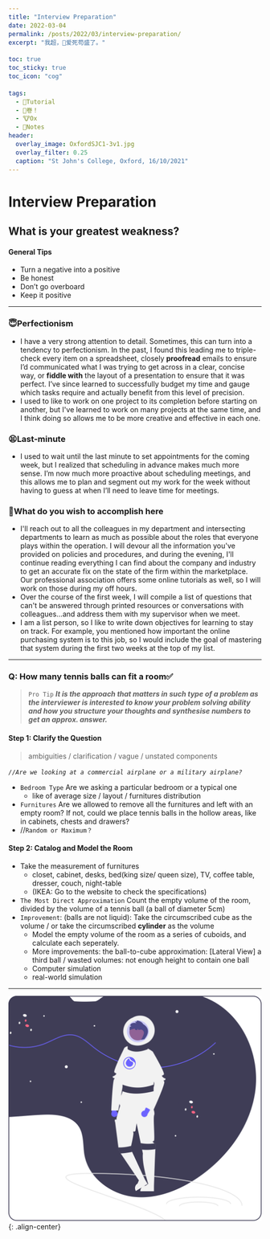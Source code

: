 ```yaml
---
title: "Interview Preparation"
date: 2022-03-04
permalink: /posts/2022/03/interview-preparation/
excerpt: "我超，👴爱死苟盛了。"

toc: true
toc_sticky: true
toc_icon: "cog"

tags:
  - 🚦Tutorial
  - 🏦卷！
  - 🐮Ox
  - 🔖Notes
header:
  overlay_image: OxfordSJC1-3v1.jpg
  overlay_filter: 0.25
  caption: "St John's College, Oxford, 16/10/2021"
---
```


# Interview Preparation

## What is your greatest weakness?

#### General Tips
- Turn a negative into a positive
- Be honest
- Don’t go overboard
- Keep it positive
    

-----

### 😇Perfectionism

- I have a very strong attention to detail. Sometimes, this can turn into a tendency to perfectionism. In the past, I found this leading me to triple-check every item on a spreadsheet, closely **proofread** emails to ensure I’d communicated what I was trying to get across in a clear, concise way, or **fiddle with** the layout of a presentation to ensure that it was perfect. I’ve since learned to successfully budget my time and gauge which tasks require and actually benefit from this level of precision.
- I used to like to work on one project to its completion before starting on another, but I've learned to work on many projects at the same time, and I think doing so allows me to be more creative and effective in each one.


### 😫Last-minute

- I used to wait until the last minute to set appointments for the coming week, but I realized that scheduling in advance makes much more sense. I’m now much more proactive about scheduling meetings, and this allows me to plan and segment out my work for the week without having to guess at when I’ll need to leave time for meetings.


### 🤠What do you wish to accomplish here

- I'll reach out to all the colleagues in my department and intersecting departments to learn as much as possible about the roles that everyone plays within the operation. I will devour all the information you've provided on policies and procedures, and during the evening, I'll continue reading everything I can find about the company and industry to get an accurate fix on the state of the firm within the marketplace. Our professional association offers some online tutorials as well, so I will work on those during my off hours.
- Over the course of the first week, I will compile a list of questions that can't be answered through printed resources or conversations with colleagues...and address them with my supervisor when we meet.
- I am a list person, so I like to write down objectives for learning to stay on track. For example, you mentioned how important the online purchasing system is to this job, so I would include the goal of mastering that system during the first two weeks at the top of my list.


---
### Q: How many tennis balls can fit a room✅

> `Pro Tip` ***It is the approach that matters in such type of a problem as the interviewer is interested to know your problem solving ability and how you structure your thoughts and synthesise numbers to get an approx. answer.***


#### Step 1: Clarify the Question

> ambiguities / clarification / vague / unstated components
> 

*`//Are we looking at a commercial airplane or a military airplane?`*

- `Bedroom Type` Are we asking a particular bedroom or a typical one
    - like of average size / layout / furnitures distribution
- `Furnitures` Are we allowed to remove all the furnitures and left with an empty room? If not, could we place tennis balls in the hollow areas, like in cabinets, chests and drawers?
- //`Random or Maximum？`

#### Step 2: Catalog and Model the Room

- Take the measurement of furnitures
    - closet, cabinet, desks, bed(king size/ queen size), TV, coffee table, dresser, couch, night-table
    - (IKEA: Go to the website to check the specifications)
- `The Most Direct Approximation` Count the empty volume of the room, divided by the volume of a tennis ball (a ball of diameter 5cm)
- `Improvement`: (balls are not liquid): Take the circumscribed cube as the volume / or take the circumscribed **cylinder** as the volume
    - Model the empty volume of the room as a series of cuboids, and calculate each seperately.
    - More improvements: the ball-to-cube approximation: [Lateral View] a third ball  / wasted volumes: not enough height to contain one ball
    - Computer simulation
    - real-world simulation

---

![](/images/undraw_to_the_moon_re_q21i.svg){: .align-center}
